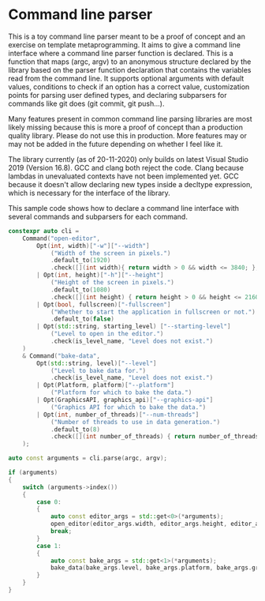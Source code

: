 # Command line parser

This is a toy command line parser meant to be a proof of concept and an exercise on template metaprogramming. It aims to give a command line interface where a command line parser function is declared. This is a function that maps (argc, argv) to an anonymous structure declared by the library based on the parser function declaration that contains the variables read from the command line. It supports optional arguments with default values, conditions to check if an option has a correct value, customization points for parsing user defined types, and declaring subparsers for commands like git does (git commit, git push...).

Many features present in common command line parsing libraries are most likely missing because this is more a proof of concept than a production quality library. Please do not use this in production. More features may or may not be added in the future depending on whether I feel like it.

The library currently (as of 20-11-2020) only builds on latest Visual Studio 2019 (Version 16.8). GCC and clang both reject the code. Clang because lambdas in unevaluated contexts have not been implemented yet. GCC because it doesn't allow declaring new types inside a decltype expression, which is necessary for the interface of the library.

This sample code shows how to declare a command line interface with several commands and subparsers for each command.

```cpp
constexpr auto cli =
    Command("open-editor",
        Opt(int, width)["-w"]["--width"]
            ("Width of the screen in pixels.")
            .default_to(1920)
            .check([](int width){ return width > 0 && width <= 3840; }, "Width must be between 0 and 3840 (4k).")
        | Opt(int, height)["-h"]["--height"]
            ("Height of the screen in pixels.")
            .default_to(1080)
            .check([](int height) { return height > 0 && height <= 2160; }, "Height must be between 0 and 2160 (4k).")
        | Opt(bool, fullscreen)["-fullscreen"]
            ("Whether to start the application in fullscreen or not.")
            .default_to(false)
        | Opt(std::string, starting_level) ["--starting-level"]
            ("Level to open in the editor.")
            .check(is_level_name, "Level does not exist.")
    )
    & Command("bake-data",
        Opt(std::string, level)["--level"]
            ("Level to bake data for.")
            .check(is_level_name, "Level does not exist.")
        | Opt(Platform, platform)["--platform"]
            ("Platform for which to bake the data.")
        | Opt(GraphicsAPI, graphics_api)["--graphics-api"]
            ("Graphics API for which to bake the data.")
        | Opt(int, number_of_threads)["--num-threads"]
            ("Number of threads to use in data generation.")
            .default_to(8)
            .check([](int number_of_threads) { return number_of_threads > 0 && number_of_threads <= std::thread::hardware_concurrency(); }, "Invalid number of threads.")
    );

auto const arguments = cli.parse(argc, argv);

if (arguments)
{
    switch (arguments->index())
    {
        case 0:
        {
            auto const editor_args = std::get<0>(*arguments);
            open_editor(editor_args.width, editor_args.height, editor_args.fullscreen, editor_args.starting_level);
            break;
        }
        case 1:
        {
            auto const bake_args = std::get<1>(*arguments);
            bake_data(bake_args.level, bake_args.platform, bake_args.graphics_api, bake_args.number_of_threads);
        }
    }
}
```

